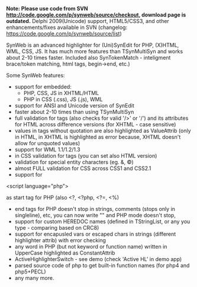 **Note: Please use code from SVN http://code.google.com/p/synweb/source/checkout, download page is outdated.**
Delphi 2009(Unicode) support, HTML5/CSS3, and other enhancements/fixes available in SVN (changelog: https://code.google.com/p/synweb/source/list)

SynWeb is an advanced highlighter for (Uni)SynEdit for PHP, (X)HTML, WML, CSS, JS. It has much more features than TSynMultiSyn and works about 2-10 times faster. Included also SynTokenMatch - inteligment brace/token matching, html tags, begin->end, etc.)

Some SynWeb features:
  * support for embedded:
    * PHP, CSS, JS in XHTML/HTML
    * PHP in CSS (.css), JS (.js), WML
  * support for ANSI and Unicode version of SynEdit
  * faster about 2-10 times than using TSynMultiSyn
  * full validation for tags (also checks for valid '/>' or '/') and its attributes for HTML across difference versions (for XHTML - case sensitive)
  * values in tags without quotation are also highlighted as ValueAttrib (only in HTML, in XHTML is highlighted as error because, XHTML doesn't allow for unquoted values)
  * support for WML 1.1/1.2/1.3
  * in CSS validation for tags (you can set also HTML version)
  * validation for special entity characters (eg. &amp;, &copy;)
  * almost FULL validation for CSS across CSS1 and CSS2.1
  * support for 

&lt;script language="php"&gt;

 as start tag for PHP (also <?, <?php, <?=, <%)
  * end tags for PHP doesn't stop in strings, comments (stops only in singleline), etc, you can now write "<?xml ... ?>" and PHP mode doesn't stop,
  * support for custom HEREDOC names (defined in TStringList, or any you type - comparing based on CRC8)
  * support for encapusled vars or escaped chars in strings (different highlighter attrib) with error checking
  * any word in PHP (but not keyword or function name) written in UpperCase highlighted as ConstantAttrib
  * ActiveHighlighterSwitch - see demo (check 'Active HL' in demo app)
  * parsed source code of php to get built-in function names (for php4 and php5+PECL)
  * any many more.
